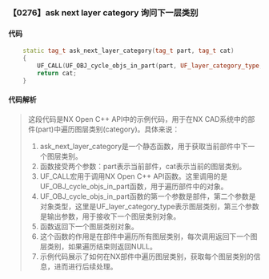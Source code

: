 ### 【0276】ask next layer category 询问下一层类别

#### 代码

```cpp
    static tag_t ask_next_layer_category(tag_t part, tag_t cat)  
    {  
        UF_CALL(UF_OBJ_cycle_objs_in_part(part, UF_layer_category_type, &cat));  
        return cat;  
    }

```

#### 代码解析

> 这段代码是NX Open C++ API中的示例代码，用于在NX CAD系统中的部件(part)中遍历图层类别(category)。具体来说：
>
> 1. ask_next_layer_category是一个静态函数，用于获取当前部件中下一个图层类别。
> 2. 函数接受两个参数：part表示当前部件，cat表示当前的图层类别。
> 3. UF_CALL宏用于调用NX Open C++ API函数。这里调用的是UF_OBJ_cycle_objs_in_part函数，用于遍历部件中的对象。
> 4. UF_OBJ_cycle_objs_in_part函数的第一个参数是部件，第二个参数是对象类型，这里是UF_layer_category_type表示图层类别，第三个参数是输出参数，用于接收下一个图层类别对象。
> 5. 函数返回下一个图层类别对象。
> 6. 这个函数的作用是在部件中遍历所有图层类别，每次调用返回下一个图层类别，如果遍历结束则返回NULL。
> 7. 示例代码展示了如何在NX部件中遍历图层类别，获取每个图层类别的信息，进而进行后续处理。
>
